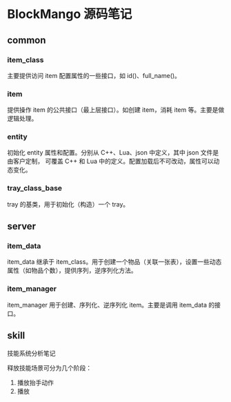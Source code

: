 # BlockMango 源码笔记

## common
### item_class
主要提供访问 item 配置属性的一些接口，如 id()、full_name()。

### item
提供操作 item 的公共接口（最上层接口）。如创建 item，消耗 item 等。主要是做逻辑处理。

### entity
初始化 entity 属性和配置。分别从 C++、Lua、json 中定义，其中 json 文件是由客户定制，
可覆盖 C++ 和 Lua 中的定义。配置加载后不可改动，属性可以动态变化。

### tray_class_base
tray 的基类，用于初始化（构造）一个 tray。
## server
### item_data
item_data 继承于 item_class。用于创建一个物品（关联一张表），设置一些动态属性（如物品个数），提供序列，逆序列化方法。

### item_manager
item_manager 用于创建、序列化、逆序列化 item。主要是调用 item_data 的接口。

## skill
技能系统分析笔记

释放技能场景可分为几个阶段：
1. 播放抬手动作
2. 播放